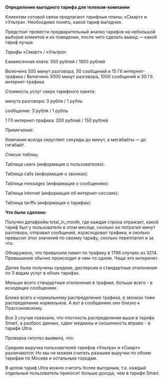 __Определение выгодного тарифа для телеком-компании__

Клиентам сотовой связи предлагают тарифные планы: «Смарт» и «Ультра». Необходимо понять, какой тариф выгоднее.

Предстоит провести предварительный анализ тарифов на небольшой выборке клиентов и их поведение, после чего сделать вывод — какой тариф лучше.

_Тарифы «Смарт» / «Ультра»_

Ежемесячная плата: 550 рублей /  1950 рублей

Включено 500 минут разговора, 50 сообщений и 15 Гб интернет-трафика / Включено 3000 минут разговора, 1000 сообщений и 30 Гб интернет-трафика

Стоимость услуг сверх тарифного пакета:

минута разговора: 3 рубля / 1 рубль

сообщение: 3 рубля / 1 рубль

1 Гб интернет-трафика: 200 рублей / 150 рублей

_Примечание:_

Компания всегда округляет секунды до минут, а мегабайты — до гигабайт. 

_Список таблиц:_

Таблица users (информация о пользователях):

Таблица calls (информация о звонках):

Таблица messages (информация о сообщениях):

Таблица internet (информация об интернет-сессиях):

Таблица tariffs (информация о тарифах):


__Что было сделано:__

Получен датафрейм total_in_month, где каждая строка отражает, какой тариф был у пользователя в этом месяце, сколько он потратил минут разговора, отправил сообщений, израсходовал трафика, и сколько превысил этих значений по своему тарифу, сколько переплатил и за что.

Обнаружено, что превысили лимит по трафику в 1796 случаях из 3214. Превышение обычно происходит в чем-то одном. Чаще это интеренет.

Далее были получены средние, дисперсии и стандартные отклонения по 3 видам услуг в обоих тарифах.

Меньше всего стандартные отклонения в трафике, больше всего - в исходящих сообщениях. 

Ближе всего к нормальному распределение трафика, в звонках тоже распределение нормальное. А вот в сообщениях оно близко к Пуассоновскому.

Все 3 случая показали, что плотность распределения выше в тарифе Smart, а разброс данных, сдвиг медианы и скошенность вправо - в тарифе Ultra.

Проверка гипотез выявила, что:

Средняя выручка пользователей тарифов «Ультра» и «Смарт» различаются;
Но мы не можем считать разными выручки по обоим тарифам по Москве и остальным городам.

В целом тариф Ultra можно считать более выгодным, т.к. каждый отдельный пользователь приносит больше дохода, чем в тарифе Smart.
